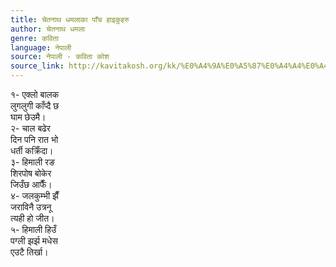 ```yaml
---
title: चेतनाथ धमलाका पाँच हाइकुहरु
author: चेतनाथ धमला
genre: कविता
language: नेपाली
source: नेपाली - कविता कोश
source_link: http://kavitakosh.org/kk/%E0%A4%9A%E0%A5%87%E0%A4%A4%E0%A4%A8%E0%A4%BE%E0%A4%A5_%E0%A4%A7%E0%A4%AE%E0%A4%B2%E0%A4%BE
---
```


१- एक्लो बालक  
लुगलुगी काँप्दै छ  
घाम छेउमै।  
२- चाल बढेर  
दिन पनि रात भो  
धर्ती कक्रिँदा।  
३- हिमाली रङ  
शिरपोष बोकेर  
जिउँछ आफैँ।  
४- जलकुम्भी झैँ  
जराविनै उत्रनू  
त्यही हो जीत।  
५- हिमाली हिउँ  
पग्ली झर्झ मधेस  
एउटै तिर्खा।
